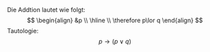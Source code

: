Die Addtion lautet wie folgt:
$$
\begin{align}
&p \\
\hline \\
\therefore p\lor q
\end{align}
$$
Tautologie:
$$
p\to (p\lor q)
$$
